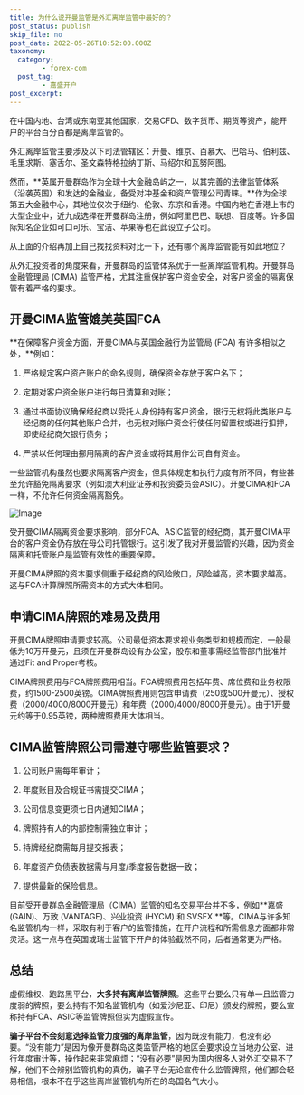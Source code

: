 ```yaml
---
title: 为什么说开曼监管是外汇离岸监管中最好的？
post_status: publish
skip_file: no
post_date: 2022-05-26T10:52:00.000Z
taxonomy:
  category:
        - forex-com
  post_tag:
        - 嘉盛开户
post_excerpt: 
---
```

在中国内地、台湾或东南亚其他国家，交易CFD、数字货币、期货等资产，能开户的平台百分百都是离岸监管的。

外汇离岸监管主要涉及以下司法管辖区：开曼、维京、百慕大、巴哈马、伯利兹、毛里求斯、塞舌尔、圣文森特格拉纳丁斯、马绍尔和瓦努阿图。

然而，**英属开曼群岛作为全球十大金融岛屿之一，以其完善的法律监管体系（沿袭英国）和发达的金融业，备受对冲基金和资产管理公司青睐。**作为全球第五大金融中心，其地位仅次于纽约、伦敦、东京和香港。中国内地在香港上市的大型企业中，近九成选择在开曼群岛注册，例如阿里巴巴、联想、百度等。许多国际知名企业如可口可乐、宝洁、苹果等也在此设立子公司。

从上面的介绍再加上自己找找资料对比一下，还有哪个离岸监管能有如此地位？

从外汇投资者的角度来看，开曼群岛的监管体系优于一些离岸监管机构。开曼群岛金融管理局 (CIMA) 监管严格，尤其注重保护客户资金安全，对客户资金的隔离保管有着严格的要求。

## 开曼CIMA监管媲美英国FCA

**在保障客户资金方面，开曼CIMA与英国金融行为监管局 (FCA) 有许多相似之处，**例如：

1. 严格规定客户资产账户的命名规则，确保资金存放于客户名下；

1. 定期对客户资金账户进行每日清算和对账；

1. 通过书面协议确保经纪商以受托人身份持有客户资金，银行无权将此类账户与经纪商的任何其他账户合并，也无权对账户资金行使任何留置权或进行扣押，即使经纪商欠银行债务；

1. 严禁以任何理由挪用隔离的客户资金或将其用作公司自有资金。

一些监管机构虽然也要求隔离客户资金，但具体规定和执行力度有所不同，有些甚至允许豁免隔离要求（例如澳大利亚证券和投资委员会ASIC）。开曼CIMA和FCA一样，不允许任何资金隔离豁免。

![Image](https://prod-files-secure.s3.us-west-2.amazonaws.com/39ed1227-6d7d-4570-be36-9ccd4a2c4241/bd849744-3fcb-4a37-8312-357962c8f065/image.png?X-Amz-Algorithm=AWS4-HMAC-SHA256&X-Amz-Content-Sha256=UNSIGNED-PAYLOAD&X-Amz-Credential=ASIAZI2LB4664VIMKRK7%2F20250301%2Fus-west-2%2Fs3%2Faws4_request&X-Amz-Date=20250301T221401Z&X-Amz-Expires=3600&X-Amz-Security-Token=IQoJb3JpZ2luX2VjEHQaCXVzLXdlc3QtMiJGMEQCIB2eyivNmYeqZ9iKo4lqFuPXRUqM2tkC934WluXP2V3bAiAelMEYZwo8QvqAWgAZs4t%2F9xNofIsaKx7eBU%2FzwjwHCiqIBAit%2F%2F%2F%2F%2F%2F%2F%2F%2F%2F8BEAAaDDYzNzQyMzE4MzgwNSIM8FmjceV3G%2BhnNbGTKtwDLqNK%2BSqJ72SKz1shTjTChojSkMagvaPd%2BRYyc3MFI2mf%2FAj9jEJkZCQl3upwYfczZHJs0HVnQqLObCD2z1xWjH6racv%2FsTCMtrkPLdpoaJ8O68oZr5sXneln8%2FDyALlwUa%2FUha8fquowYnbKolMogvqg%2B1lWyksOoDuLEeeOk8Fat0f41SxQo8ePXlua1hX45gwIumKKPZAnZF6j8FRFnQnzrcTuTMJlDnTEbKPyDBj3gwkwMbLIKivSXCFE5jO7fcFbef%2FT7BzwuYc6egfBF64YJxgLVrQWIfE4KpiG6UlFgVphNmXJPFyYqOslNwaZ0IzMJ%2F%2BXRcsFA%2Bk6pm8QVSVCl81VCjq7snWGb1MEzJCSVyvEGwlO%2FsBPnxasEiq69gzkgztT7FrI11h5%2FkdxsmRbGmK%2BemoJQgnMEt%2FQ7Q2wswS8EK%2B99FoWWKMiOyeVicR%2Bkl1cdS%2BwuGSfP0v0bF25TEYOJ9JVmIAyxfIUCseSKYrflXPsb8Lqy93PbcA%2B6AVHuVSPQLazs40uYbT18WrhIzhRarWtCgKVMlWUkSjWiHVgZf1QlNk8u0541xFVUNt41dmq%2BnB3n0nMVYZV0GqfuqSBUAc90S7IOtx5KFUpg49sSs%2BoSjWThV8w%2FsSNvgY6pgEwNYD2GINPQkxlRI4WCCLXRM2aGZRT14qQ4Da3eNkfMASe9dw0JrRrZhHafRciE7K1oLdTGoJU4py7EDtzAnfi4CczsQ7vA37ZB8%2B2RUUjr8HDrop24GOX12cG7xyb8W8DRozaR3jXtK%2FMQXhdbtMPilvsHuk0EtnwkaZsAMWIN9EgjBgnpa3%2BR%2BVLk5bFLb%2Fuch6JAVCl1H%2BsQkndUUHzUdVyEqV%2F&X-Amz-Signature=53d0873d609da35e9242ad9de3bf7d8947c6825c4bc618ec478f790ea5a9128a&X-Amz-SignedHeaders=host&x-id=GetObject)

受开曼CIMA隔离资金要求影响，部分FCA、ASIC监管的经纪商，其开曼CIMA平台的客户资金仍存放在母公司托管银行。这引发了我对开曼监管的兴趣，因为资金隔离和托管账户是监管有效性的重要保障。

开曼CIMA牌照的资本要求侧重于经纪商的风险敞口，风险越高，资本要求越高。这与FCA计算牌照所需资本的方式大体相同。

## **申请CIMA牌照的难易及费用**

开曼CIMA牌照申请要求较高。公司最低资本要求视业务类型和规模而定，一般最低为10万开曼元，且须在开曼群岛设有办公室，股东和董事需经监管部门批准并通过Fit and Proper考核。

CIMA牌照费用与FCA牌照费用相当。FCA牌照费用包括年费、席位费和业务权限费，约1500-2500英镑。CIMA牌照费用则包含申请费（250或500开曼元）、授权费（2000/4000/8000开曼元）和年费（2000/4000/8000开曼元）。由于1开曼元约等于0.95英镑，两种牌照费用大体相当。

## CIMA监管牌照公司需遵守哪些监管要求？

1. 公司账户需每年审计；

1. 年度账目及合规证书需提交CIMA；

1. 公司信息变更须七日内通知CIMA；

1. 牌照持有人的内部控制需独立审计；

1. 持牌经纪商需每月提交报表；

1. 年度资产负债表数据需与月度/季度报告数据一致；

1. 提供最新的保险信息。

目前受开曼群岛金融管理局（CIMA）监管的知名交易平台并不多，例如**嘉盛 (GAIN)、万致 (VANTAGE)、兴业投资 (HYCM) 和 SVSFX **等。CIMA与许多知名监管机构一样，采取有利于客户的监管措施，在开户流程和所需信息方面都非常灵活。这一点与在英国或瑞士监管下开户的体验截然不同，后者通常更为严格。

## 总结

虚假维权、跑路黑平台，**大多持有离岸监管牌照**。这些平台要么只有单一且监管力度弱的牌照，要么持有不知名监管机构（如爱沙尼亚、印尼）颁发的牌照，要么宣称持有FCA、ASIC等监管牌照但实为虚假宣传。

**骗子平台不会刻意选择监管力度强的离岸监管**，因为既没有能力，也没有必要。“没有能力”是因为像开曼群岛这类监管严格的地区会要求设立当地办公室、进行年度审计等，操作起来非常麻烦；“没有必要”是因为国内很多人对外汇交易不了解，他们不会辨别监管机构的真伪，骗子平台无论宣传什么监管牌照，他们都会轻易相信，根本不在乎这些离岸监管机构所在的岛国名气大小。